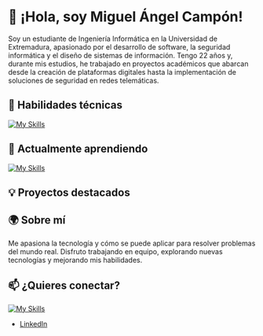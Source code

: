 # 👋 ¡Hola, soy Miguel Ángel Campón!

Soy un estudiante de Ingeniería Informática en la Universidad de Extremadura, apasionado por el desarrollo de software, la seguridad informática y el diseño de sistemas de información. Tengo 22 años y, durante mis estudios, he trabajado en proyectos académicos que abarcan desde la creación de plataformas digitales hasta la implementación de soluciones de seguridad en redes telemáticas.

## 🔧 Habilidades técnicas

[![My Skills](https://skillicons.dev/icons?i=cpp,java,mysql,html,css,js,github)](https://skillicons.dev)

## 🌱 Actualmente aprendiendo

[![My Skills](https://skillicons.dev/icons?i=py,regex,opencv,unity)](https://skillicons.dev)

## 💡 Proyectos destacados

## 🌍 Sobre mí

Me apasiona la tecnología y cómo se puede aplicar para resolver problemas del mundo real. Disfruto trabajando en equipo, explorando nuevas tecnologías y mejorando mis habilidades.

## 📫 ¿Quieres conectar?

[![My Skills](https://skillicons.dev/icons?i=linkedin)]([https://skillicons.dev](https://www.linkedin.com/in/miguel-%C3%A1ngel-camp%C3%B3n-iglesias-66b0b732b/))
- [LinkedIn](https://www.linkedin.com/in/miguel-%C3%A1ngel-camp%C3%B3n-iglesias-66b0b732b/)
